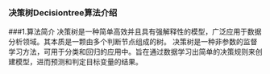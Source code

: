 ### 决策树Decisiontree算法介绍

###1.算法简介
决策树是一种简单高效并且具有强解释性的模型，广泛应用于数据分析领域。其本质是一颗由多个判断节点组成的树。
决策树是一种非参数的监督学习方法，可用于分类和回归的应用中。旨在通过数据学习出简单的决策规则来创建模型，进而预测和判定目标变量的结果。

